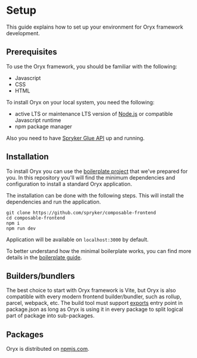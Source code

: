 # Setup

This guide explains how to set up your environment for Oryx framework development.

## Prerequisites

To use the Oryx framework, you should be familiar with the following:

- Javascript
- CSS
- HTML

To install Oryx on your local system, you need the following:

- active LTS or maintenance LTS version of [Node.js](https://nodejs.org/) or compatible Javascript runtime
- npm package manager

Also you need to have [Spryker Glue API](https://docs.spryker.com/docs/scos/dev/glue-api-guides/202204.0/glue-rest-api.html) up and running.

## Installation

To install Oryx you can use the [boilerplate project](https://github.com/spryker/composable-frontend) that we've prepared for you. In this repository you'll will find the minimum dependencies and configuration to install a standard Oryx application.

The installation can be done with the following steps. This will install the dependencies and run the application.

```
git clone https://github.com/spryker/composable-frontend
cd composable-frontend
npm i
npm run dev
```

Application will be available on `localhost:3000` by default.

To better understand how the minimal boilerplate works, you can find more details in the [boilerplate guide](./boilerplate.md).

## Builders/bundlers

The best choice to start with Oryx framework is Vite, but Oryx is also compatible with every modern frontend builder/bundler, such as rollup, parcel, webpack, etc.
The build tool must support [exports](https://nodejs.org/api/packages.html#package-entry-points) entry point in package.json as long as Oryx is using it in every package to split logical part of package into sub-packages.

## Packages

Oryx is distributed on [npmjs.com](https://www.npmjs.com/org/spryker-oryx).  
